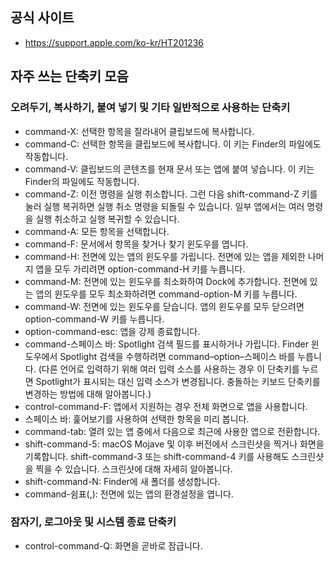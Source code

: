 ## 공식 사이트 
  - https://support.apple.com/ko-kr/HT201236

## 자주 쓰는 단축키 모음
### 오려두기, 복사하기, 붙여 넣기 및 기타 일반적으로 사용하는 단축키
   - command-X: 선택한 항목을 잘라내어 클립보드에 복사합니다.
   - command-C: 선택한 항목을 클립보드에 복사합니다. 이 키는 Finder의 파일에도 작동합니다.
   - command-V: 클립보드의 콘텐츠를 현재 문서 또는 앱에 붙여 넣습니다. 이 키는 Finder의 파일에도 작동합니다.
   - command-Z: 이전 명령을 실행 취소합니다. 그런 다음 shift-command-Z 키를 눌러 실행 복귀하면 실행 취소 명령을 되돌릴 수 있습니다. 일부 앱에서는 여러 명령을 실행 취소하고 실행 복귀할 수 있습니다.
   - command-A: 모든 항목을 선택합니다.
   - command-F: 문서에서 항목을 찾거나 찾기 윈도우를 엽니다.
   - command-H: 전면에 있는 앱의 윈도우를 가립니다. 전면에 있는 앱을 제외한 나머지 앱을 모두 가리려면 option-command-H 키를 누릅니다.
   - command-M: 전면에 있는 윈도우를 최소화하여 Dock에 추가합니다. 전면에 있는 앱의 윈도우를 모두 최소화하려면 command-option-M 키를 누릅니다.
   - command-W: 전면에 있는 윈도우를 닫습니다. 앱의 윈도우를 모두 닫으려면 option-command-W 키를 누릅니다.
   - option-command-esc: 앱을 강제 종료합니다.
   - command-스페이스 바: Spotlight 검색 필드를 표시하거나 가립니다. Finder 윈도우에서 Spotlight 검색을 수행하려면 command–option–스페이스 바를 누릅니다. (다른 언어로 입력하기 위해 여러 입력 소스를 사용하는 경우 이 단축키를 누르면 Spotlight가 표시되는 대신 입력 소스가 변경됩니다. 충돌하는 키보드 단축키를 변경하는 방법에 대해 알아봅니다.)
   - control-command-F: 앱에서 지원하는 경우 전체 화면으로 앱을 사용합니다.
   - 스페이스 바: 훑어보기를 사용하여 선택한 항목을 미리 봅니다.
   - command-tab: 열려 있는 앱 중에서 다음으로 최근에 사용한 앱으로 전환합니다. 
   - shift-command-5: macOS Mojave 및 이후 버전에서 스크린샷을 찍거나 화면을 기록합니다. shift-command-3 또는 shift-command-4 키를 사용해도 스크린샷을 찍을 수 있습니다. 스크린샷에 대해 자세히 알아봅니다.
   - shift-command-N: Finder에 새 폴더를 생성합니다.
   - command-쉼표(,): 전면에 있는 앱의 환경설정을 엽니다.

### 잠자기, 로그아웃 및 시스템 종료 단축키
   - control-command-Q: 화면을 곧바로 잠급니다.